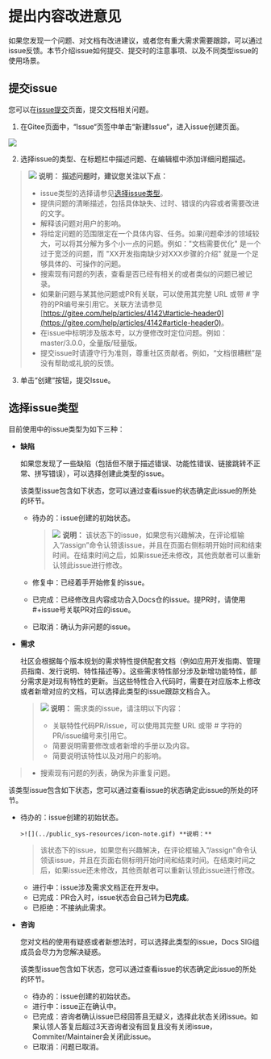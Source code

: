 # 提出内容改进意见<a name="ZH-CN_TOPIC_0000001274903118"></a>

如果您发现一个问题、对文档有改进建议，或者您有重大需求需要跟踪，可以通过issue反馈。本节介绍issue如何提交、提交时的注意事项、以及不同类型issue的使用场景。

## 提交issue<a name="section93611621132618"></a>

您可以在[issue提交](https://gitcode.com/opengauss/docs/issues)页面，提交文档相关问题。

1.  在Gitee页面中，“Issue“页签中单击“新建Issue“，进入issue创建页面。

![](figures/zh-cn_image_0000001325584773.png)

2.  选择issue的类型、在标题栏中描述问题、在编辑框中添加详细问题描述。

>![](../public_sys-resources/icon-note.gif) **说明：** 
>**描述问题时，建议您关注以下点：**
>
>-   issue类型的选择请参见[选择issue类型](#section1010815112178)。
>-   提供问题的清晰描述，包括具体缺失、过时、错误的内容或者需要改进的文字。
>-   解释该问题对用户的影响。
>-   将给定问题的范围限定在一个具体内容、任务。如果问题牵涉的领域较大，可以将其分解为多个小一点的问题。例如："文档需要优化" 是一个过于宽泛的问题，而 "XX开发指南缺少对XXX步骤的介绍" 就是一个足够具体的、可操作的问题。
>-   搜索现有问题的列表，查看是否已经有相关的或者类似的问题已被记录。
>-   如果新问题与某其他问题或PR有关联，可以使用其完整 URL 或带 \# 字符的PR编号来引用它。关联方法请参见<u>[https://gitee.com/help/articles/4142\#article-header0](https://gitee.com/help/articles/4142#article-header0)</u>。
>-   在issue中标明涉及版本号，以方便修改时定位问题。例如：master/3.0.0，全量版/轻量版。
>-   提交issue时请遵守行为准则，尊重社区贡献者。例如，“文档很糟糕”是没有帮助或礼貌的反馈。

3.  单击“创建“按钮，提交Issue。

## 选择issue类型<a name="section1010815112178"></a>

目前使用中的issue类型为如下三种：

-   **缺陷**

    如果您发现了一些缺陷（包括但不限于描述错误、功能性错误、链接跳转不正常、拼写错误），可以选择创建此类型的issue。

    该类型issue包含如下状态，您可以通过查看issue的状态确定此issue的所处的环节。

    -   待办的：issue创建的初始状态。

        >![](../public_sys-resources/icon-note.gif) **说明：** 
        >该状态下的issue，如果您有兴趣解决，在评论框输入“/assign”命令认领该issue，并且在页面右侧标明开始时间和结束时间。在结束时间之后，如果issue还未修改，其他贡献者可以重新认领此issue进行修改。

    -   修复中：已经着手开始修复的issue。
    -   已完成：已经修改且内容成功合入Docs仓的issue。提PR时，请使用\#+issue号关联PR对应的issue。
    -   已取消：确认为非问题的issue。

-   **需求**

    社区会根据每个版本规划的需求特性提供配套文档（例如应用开发指南、管理员指南、发行说明、特性描述等）。这些需求特性部分涉及新增功能特性，部分需求是对现有特性的更新。当这些特性合入代码时，需要在对应版本上修改或者新增对应的文档，可以选择此类型的issue跟踪文档合入。

    >![](../public_sys-resources/icon-note.gif) **说明：** 
    >需求类的issue，请注明以下内容：
    >
    >-   关联特性代码PR/issue，可以使用其完整 URL 或带 \# 字符的PR/issue编号来引用它。
    >-   简要说明需要修改或者新增的手册以及内容。
    >-   简要说明该特性以及对用户的影响。
>-   搜索现有问题的列表，确保为非重复问题。
    
该类型issue包含如下状态，您可以通过查看issue的状态确定此issue的所处的环节。
    
-   待办的：issue创建的初始状态。
    
        >![](../public_sys-resources/icon-note.gif) **说明：** 
    >该状态下的issue，如果您有兴趣解决，在评论框输入“/assign”命令认领该issue，并且在页面右侧标明开始时间和结束时间。在结束时间之后，如果issue还未修改，其他贡献者可以重新认领此issue进行修改。
    
    -   进行中：issue涉及需求文档正在开发中。
    -   已完成：PR合入时，issue状态会自己转为**已完成**。
    -   已拒绝：不接纳此需求。


-   **咨询**

    您对文档的使用有疑惑或者新想法时，可以选择此类型的issue，Docs SIG组成员会尽力为您解决疑惑。

    该类型issue包含如下状态，您可以通过查看issue的状态确定此issue的所处的环节。

    -   待办的：issue创建的初始状态。
    -   进行中：issue正在确认中。
    -   已完成：咨询者确认issue已经回答且无疑义，选择此状态关闭issue。如果认领人答复后超过3天咨询者没有回复且没有关闭issue，Commiter/Maintainer会关闭此issue。
    -   已取消：问题已取消。


